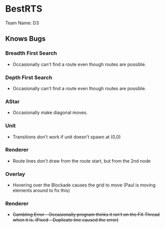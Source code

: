 # BestRTS
Team Name: D3

## Knows Bugs    
### Breadth First Search
- Occasionally can't find a route even though routes are possible.  

### Depth First Search  
- Occasionally can't find a route even though routes are possible.  

### AStar
- Occasionally make diagonal moves.  

### Unit  
- Transitions don't work if unit doesn't spawn at (0,0)

### Renderer  
 - Route lines don't draw from the route start, but from the 2nd node

### Overlay  
 - Hovering over the Blockade causes the grid to move (Paul is moving elements around to fix this)  

### Renderer   
 - ~~Gambling Error - Occasionally program thinks it isn't on the FX Thread when it is. (Fixed - Duplicate line caused the error)~~
